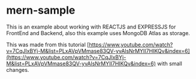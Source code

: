 # mern-sample

This is an example about working with REACTJS and EXPRESSJS for FrontEnd and Backend, also this example uses MongoDB Atlas as storage.

This was made from this tutorial [https://www.youtube.com/watch?v=7CqJlxBYj-M&list=PLxAVpVMmase83QV-yvAlsNrMYII7HIKQv&index=6](https://www.youtube.com/watch?v=7CqJlxBYj-M&list=PLxAVpVMmase83QV-yvAlsNrMYII7HIKQv&index=6) with small changes.
